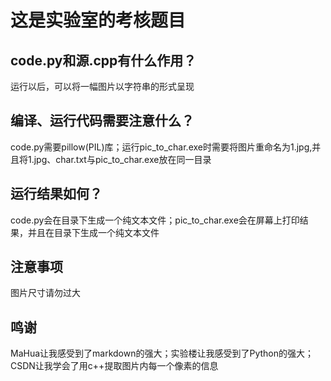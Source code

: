# 这是实验室的考核题目

## code.py和源.cpp有什么作用？
运行以后，可以将一幅图片以字符串的形式呈现
## 编译、运行代码需要注意什么？
code.py需要pillow(PIL)库；运行pic_to_char.exe时需要将图片重命名为1.jpg,并且将1.jpg、char.txt与pic_to_char.exe放在同一目录
## 运行结果如何？
code.py会在目录下生成一个纯文本文件；pic_to_char.exe会在屏幕上打印结果，并且在目录下生成一个纯文本文件
## 注意事项
图片尺寸请勿过大
## 鸣谢
MaHua让我感受到了markdown的强大；实验楼让我感受到了Python的强大；CSDN让我学会了用c++提取图片内每一个像素的信息
